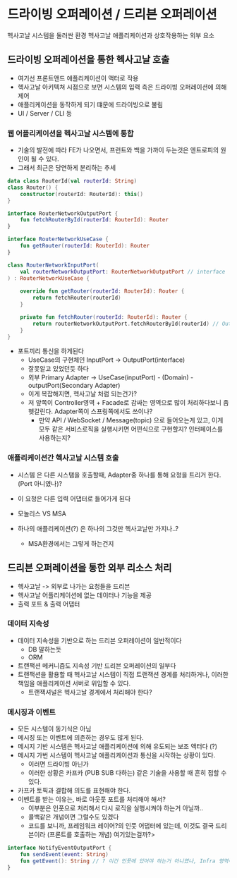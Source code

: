 # 드라이빙 오퍼레이션 / 드리븐 오퍼레이션

헥사고날 시스템을 둘러싼 환경
헥사고날 애플리케이션과 상호작용하는 외부 요소

## 드라이빙 오퍼레이션을 통한 헥사고날 호출
 - 여기선 프론트앤드 애플리케이션이 액터로 작용
 - 헥사고날 아키텍쳐 시점으로 보면 시스템의 입력 측은 드라이빙 오퍼레이션에 의해 제어
 - 애플리케이션을 동작하게 되기 떄문에 드라이빙으로 불림
 - UI / Server / CLI 등

### 웹 어플리케이션을 헥사고날 시스템에 통합
 - 기술의 발전에 따라 FE가 나오면서, 프런트와 백을 가까이 두는것은 엔트로피의 원인이 될 수 있다.
 - 그래서 최근은 당연하게 분리하는 추세

```kotlin
data class RouterId(val routerId: String)
class Router() {
    constructor(routerId: RouterId): this()
}

interface RouterNetworkOutputPort {
    fun fetchRouterById(routerId: RouterId): Router 
}

interface RouterNetworkUseCase {
    fun getRouter(routerId: RouterId): Router
}

class RouterNetworkInputPort(
    val routerNetworkOutputPort: RouterNetworkOutputPort // interface 
) : RouterNetworkUseCase {
    
    override fun getRouter(routerId: RouterId): Router {
        return fetchRouter(routerId)
    }

    private fun fetchRouter(routerId: RouterId): Router {
        return routerNetworkOutputPort.fetchRouterById(routerId) // OutputPort(Adapter) 에 전달한다.
    }
}
```
 - 포트끼리 통신을 하게된다
   - UseCase의 구현체인 InputPort -> OutputPort(interface)
   - 잘못알고 있었던듯 하다
   - 외부 Primary Adapter -> UseCase(inputPort) - (Domain) - outputPort(Secondary Adapter)
   - 이게 복잡해지면, 헥사고날 처럼 되는건가?
   - 저 앞쪽이 Controller영역 + Facade로 감싸는 영역으로 많이 처리하다보니 좀 헷갈린다. Adapter쪽이 스프링쪽에서도 쓰이나?
     - 만약 API / WebSocket / Message(topic) 으로 들어오는게 있고, 이게 모두 같은 서비스로직을 실행시키면 어떤식으로 구현할지? 인터페이스를 사용하는지?
   
### 애플리케이션간 헥사고날 시스템 호출
- 시스템 은 다른 시스탬을 호출할때, Adapter중 하나를 통해 요청을 트리거 한다. (Port 아니였나)?
- 이 요청은 다른 입력 어댑터로 들어가게 된다
  
 - 모놀리스 VS MSA
 - 하나의 애플리케이션(?) 은 하나의 그것만 헥사고날만 가지나..?
   - MSA환경에서는 그렇게 하는건지 

## 드리븐 오퍼레이션을 통한 외부 리소스 처리
 - 헥사고날 -> 외부로 나가는 요청들을 드리븐
 - 헥사고날 어플리케이션에 없는 데이터나 기능을 제공
 - 출력 포트 & 출력 어댑터

### 데이터 지속성
 - 데이터 지속성을 기반으로 하는 드리븐 오퍼레이션이 일반적이다 
   - DB 말하는듯 
   - ORM
- 트랜잭션 메커니즘도 지속성 기반 드리븐 오퍼레이션의 일부다
- 트랜잭션을 활용할 때 헥사고날 시스템이 직접 트랜잭션 경계를 처리하거나, 이러한 책임을 애플리케이션 서버로 위임할 수 있다.
  - 트랜잭셔널은 헥사고날 경계에서 처리해야 한다?

### 메시징과 이벤트
 - 모든 시스템이 동기식은 아님
 - 메시징 또는 이벤트에 의존하는 경우도 많게 된다.
 - 메시지 기반 시스템은 헥사고날 애플리케이션에 의해 유도되는 보조 액터다 (?)
 - 메시지 가번 시스템이 헥사고날 애플리케이션과 통신을 시작하는 상황이 있다.
   - 이러면 드라이빙 아닌가
   - 이러한 상황은 카프카 (PUB SUB 다하는) 같은 기술을 사용할 때 흔히 접할 수 있다.
 - 카프카 토픽과 결합해 의도를 표현해야 한다.
 - 이벤트를 받는 이유는, 바로 아웃풋 포트를 처리해야 해서?
   - 이부분은 인풋으로 처리해서 다시 로직을 실행시켜야 하는거 아닐까..
   - 콜백같은 개념이면 그럴수도 있겠다
   - 코드를 보니까, 프레임워크 레이어?의 인풋 어댑터에 있는데, 이것도 결국 드리븐이라 (프론트를 호출하는 개념) 여기있는걸까?> 


```kotlin
interface NotifyEventOutputPort {
    fun sendEvent(event: String)
    fun getEvent(): String // ? 이건 인풋에 있어야 하는거 아니였나, Infra 영역이라 이렇게 되는걸까?
}
```
